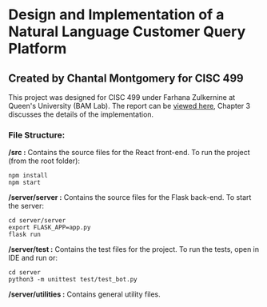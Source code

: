 # Design and Implementation of a Natural Language Customer Query Platform
## Created by Chantal Montgomery for CISC 499

This project was designed for CISC 499 under Farhana Zulkernine at Queen's University (BAM Lab). The report can be [viewed here](https://docs.google.com/document/d/1QkAHASgwy4FDjfv_ayqTMMU3lFfY0fvXD_mBXJDqVaE/edit?usp=sharing), Chapter 3 discusses the details of the implementation.

### File Structure:
**/src :** Contains the source files for the React front-end. To run the project (from the root folder):
```
npm install
npm start
```

**/server/server :** Contains the source files for the Flask back-end. To start the server:
```
cd server/server
export FLASK_APP=app.py
flask run
```

**/server/test :** Contains the test files for the project. To run the tests, open in IDE and run or:
```
cd server
python3 -m unittest test/test_bot.py
```

**/server/utilities :** Contains general utility files.
